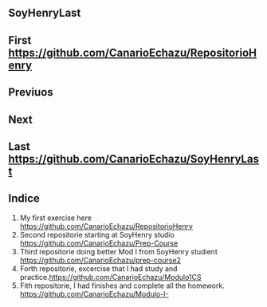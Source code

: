 ## SoyHenryLast

## First https://github.com/CanarioEchazu/RepositorioHenry
## Previuos
## Next
## Last  https://github.com/CanarioEchazu/SoyHenryLast

## Indice
1) My first exercise here https://github.com/CanarioEchazu/RepositorioHenry
2) Second repositorie starting at SoyHenry studio https://github.com/CanarioEchazu/Prep-Course
3) Third repositorie doing better Mod I from SoyHenry studient https://github.com/CanarioEchazu/prep-course2
4) Forth repositorie, excercise that I had study and practice.https://github.com/CanarioEchazu/Modulo1CS
5) Fith repositorie, I had finishes and complete all the homework. https://github.com/CanarioEchazu/Modulo-I-
